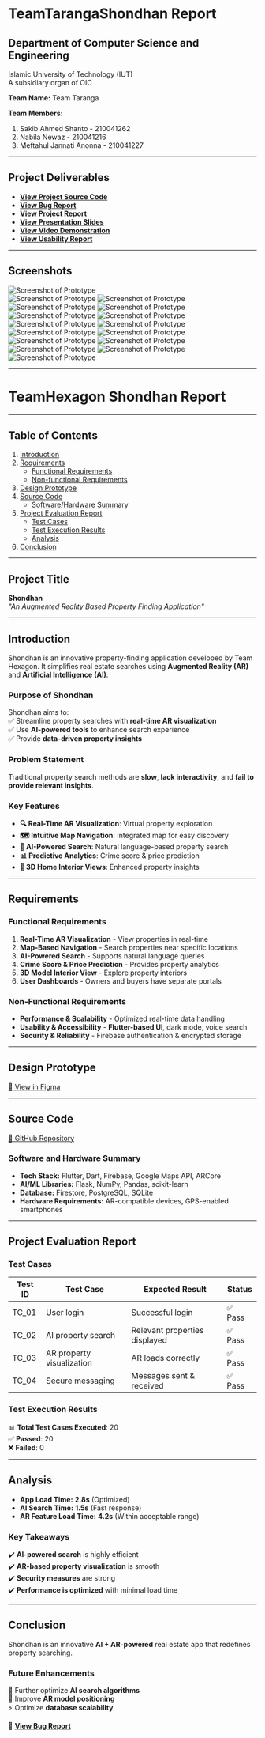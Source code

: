 # TeamTarangaShondhan Report

## Department of Computer Science and Engineering  
Islamic University of Technology (IUT)  
A subsidiary organ of OIC  


**Team Name:** Team Taranga

**Team Members:**  
1. Sakib Ahmed Shanto - 210041262  
2. Nabila Newaz - 210041216  
3. Meftahul Jannati Anonna - 210041227  

---

## **Project Deliverables**  
- **[View Project Source Code](https://github.com/sakibahmedshanto/shondhan.git)**  
- **[View Bug Report](https://docs.google.com/spreadsheets/d/16xJswn7lR6BTRcHPRJp8W1omGXjb-ZDTQqtJxZtK1gI/edit?usp=sharing)**  
- **[View Project Report](https://docs.google.com/document/d/1BeEpd__OTCpxHeYKN5b7C9Ro9MUDb-HyKxfenKzIXwM/edit?usp=sharing)**  
- **[View Presentation Slides](https://www.canva.com/design/DAGa6qbSR8k/7g5_0R-SLOUc3FbtSBFB1g/view?utm_content=DAGa6qbSR8k&utm_campaign=designshare&utm_medium=link2&utm_source=uniquelinks&utlId=hc5555cdcf1)**  
- **[View Video Demonstration](https://youtu.be/HSKvZhBZuLE?si=f6S_C8uNL2vuiIzy)**  
- **[View Usability Report](https://docs.google.com/spreadsheets/d/1YCB3Gr9BYQ6Jso6IIdHlku9VYqhu9Nxpf3FmY9_sjSc/edit?fbclid=IwY2xjawJJGFJleHRuA2FlbQIxMAABHTkswYJDBwsuoQKmLcZoipZLtwVDxJIP9eXRb_xTcUdlYFvtZ6c84QyIpg_aem_4TB8k8A4bz9IMWZ_d3BtCw&gid=693826705#gid=693826705)**  

---

## **Screenshots**  
![Screenshot of Prototype](screenshots/1.jpg)  
![Screenshot of Prototype](screenshots/3.jpg) 
![Screenshot of Prototype](screenshots/4.jpg) 
![Screenshot of Prototype](screenshots/5.jpg) 
![Screenshot of Prototype](screenshots/6.jpg) 
![Screenshot of Prototype](screenshots/7.jpg) 
![Screenshot of Prototype](screenshots/8.jpg) 
![Screenshot of Prototype](screenshots/9.jpg) 
![Screenshot of Prototype](screenshots/10.jpg) 
![Screenshot of Prototype](screenshots/11.jpg) 
![Screenshot of Prototype](screenshots/12.jpg) 
![Screenshot of Prototype](screenshots/13.jpg) 
![Screenshot of Prototype](screenshots/14.jpg) 
![Screenshot of Prototype](screenshots/15.jpg) 
![Screenshot of Prototype](screenshots/16.jpg) 
![Screenshot of Prototype](screenshots/17.jpg) 
 

---


# TeamHexagon Shondhan Report
  

---

## **Table of Contents**  
1. [Introduction](#introduction)  
2. [Requirements](#requirements)  
   - [Functional Requirements](#functional-requirements)  
   - [Non-functional Requirements](#non-functional-requirements)  
3. [Design Prototype](#design-prototype)  
4. [Source Code](#source-code)  
   - [Software/Hardware Summary](#software-and-hardware-summary)  
5. [Project Evaluation Report](#project-evaluation-report)  
   - [Test Cases](#test-cases)  
   - [Test Execution Results](#test-execution-results)  
   - [Analysis](#analysis)  
6. [Conclusion](#conclusion)  

---

## **Project Title**  
**Shondhan**  
*"An Augmented Reality Based Property Finding Application"*

---

## **Introduction**  

Shondhan is an innovative property-finding application developed by Team Hexagon. It simplifies real estate searches using **Augmented Reality (AR)** and **Artificial Intelligence (AI)**.  

### **Purpose of Shondhan**  
Shondhan aims to:  
✅ Streamline property searches with **real-time AR visualization**  
✅ Use **AI-powered tools** to enhance search experience  
✅ Provide **data-driven property insights**  

### **Problem Statement**  
Traditional property search methods are **slow**, **lack interactivity**, and **fail to provide relevant insights**.  

### **Key Features**  
- **🔍 Real-Time AR Visualization**: Virtual property exploration  
- **🗺️ Intuitive Map Navigation**: Integrated map for easy discovery  
- **🤖 AI-Powered Search**: Natural language-based property search  
- **📊 Predictive Analytics**: Crime score & price prediction  
- **🏡 3D Home Interior Views**: Enhanced property insights  



---

## **Requirements**  

### **Functional Requirements**  
1. **Real-Time AR Visualization** - View properties in real-time  
2. **Map-Based Navigation** - Search properties near specific locations  
3. **AI-Powered Search** - Supports natural language queries  
4. **Crime Score & Price Prediction** - Provides property analytics  
5. **3D Model Interior View** - Explore property interiors  
6. **User Dashboards** - Owners and buyers have separate portals  

### **Non-Functional Requirements**  
- **Performance & Scalability** - Optimized real-time data handling  
- **Usability & Accessibility** - **Flutter-based UI**, dark mode, voice search  
- **Security & Reliability** - Firebase authentication & encrypted storage  

---

## **Design Prototype**  
[🔗 View in Figma](https://www.figma.com/proto/BLZjYCeh54Kxi9KmLeWMKl/Project-Prototype)  
  

---

## **Source Code**  
[🔗 GitHub Repository](https://github.com/sakibahmedshanto/shondhan.git)  

### **Software and Hardware Summary**  
- **Tech Stack:** Flutter, Dart, Firebase, Google Maps API, ARCore  
- **AI/ML Libraries:** Flask, NumPy, Pandas, scikit-learn  
- **Database:** Firestore, PostgreSQL, SQLite  
- **Hardware Requirements:** AR-compatible devices, GPS-enabled smartphones  

---

## **Project Evaluation Report**  

### **Test Cases**  
| Test ID | Test Case | Expected Result | Status |  
|---------|----------|----------------|--------|  
| TC_01 | User login | Successful login | ✅ Pass |  
| TC_02 | AI property search | Relevant properties displayed | ✅ Pass |  
| TC_03 | AR property visualization | AR loads correctly | ✅ Pass |  
| TC_04 | Secure messaging | Messages sent & received | ✅ Pass |  

 

### **Test Execution Results**  
📊 **Total Test Cases Executed**: 20  
✅ **Passed**: 20  
❌ **Failed**: 0  

---

## **Analysis**  
- **App Load Time:** **2.8s** (Optimized)  
- **AI Search Time:** **1.5s** (Fast response)  
- **AR Feature Load Time:** **4.2s** (Within acceptable range)  

### **Key Takeaways**  
✔️ **AI-powered search** is highly efficient  
✔️ **AR-based property visualization** is smooth  
✔️ **Security measures** are strong  
✔️ **Performance is optimized** with minimal load time  

---

## **Conclusion**  

Shondhan is an innovative **AI + AR-powered** real estate app that redefines property searching.  

### **Future Enhancements**  
🚀 Further optimize **AI search algorithms**  
📌 Improve **AR model positioning**  
⚡ Optimize **database scalability**  

🔗 **[View Bug Report](https://docs.google.com/spreadsheets/d/16xJswn7lR6BTRcHPRJp8W1omGXjb-ZDTQqtJxZtK1gI/edit?usp=sharing)**  
 


